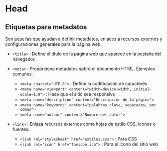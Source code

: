 # Head

## Etiquetas para metadatos
Son aquellas que ayudan a definir metadatos, enlaces a recursos externos y configuraciones generales para la página web.

- `<title>` : Define el título de la página web que aparece en la pestaña del navegador.

- `<meta>` : Proporciona metadatos sobre el documento HTML. Ejemplos comunes:
    - `<meta charset="UTF-8">` : Define la codificación de caracteres
    - `<meta name="viewport" content="width=device-width, initial-scale=1.0">` : Hace que el sitio sea responsive
    - `<meta name="description" content="Descripción de la página">`
    - `<meta name="keywords" content="palabras clave, separadas, por comas">`
    - `<meta name="author" content="Nombre del autor">`

- `<link>` : Enlaza recursos externos como hojas de estilo CSS, iconos o fuentes:
    - `<link rel="stylesheet" href="estilos.css">` : Para CSS
    - `<link rel="icon" href="favicon.ico">` : Para el ícono del sitio web